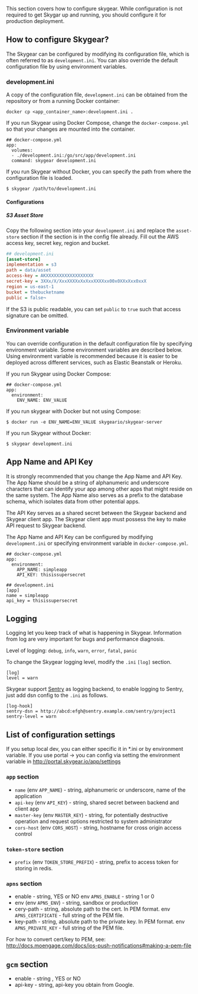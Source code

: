 This section covers how to configure skygear. While configuration is not
required to get Skygar up and running, you should configure it for production
deployment.

## How to configure Skygear?

The Skygear can be configured by modifying its configuration file, which
is often referred to as `development.ini`. You can also override the
default configuration file by using environment variables.

### development.ini

A copy of the configuration file, `development.ini` can be obtained from
the repository or from a running Docker container:

```
docker cp <app_container_name>:development.ini .
```

If you run Skygear using Docker Compose, change the `docker-compose.yml`
so that your changes are mounted into the container.

```
## docker-compose.yml
app:
  volumes:
  - ./development.ini:/go/src/app/development.ini
  command: skygear development.ini
```

If you run Skygear without Docker, you can specify the path from where the
configuration file is loaded.

```
$ skygear /path/to/development.ini
```

#### Configurations

##### S3 Asset Store

Copy the following section into your `development.ini` and replace
the `asset-store` section if the section is in the config file already.
Fill out the AWS access key, secret key, region and bucket.

```ini
## development.ini
[asset-store]
implementation = s3
path = data/asset
access-key = AKXXXXXXXXXXXXXXXXXX
secret-key = 3XXx/X/XxxXXXXxXxXxxXXXXxx00x0XXxXxx0xxX
region = us-east-1
bucket = thebucketname
public = false¬
```

If the S3 is public readable, you can set `public` to `true` such that
access signature can be omitted.

### Environment variable

You can override configuration in the default configuration file by
specifying environment variable. Some environment variables are described
below. Using environment variable is recommended because it is easier to be
deployed across different services, such as Elastic Beanstalk or Heroku.

If you run Skygear using Docker Compose:

```
## docker-compose.yml
app:
  environment:
    ENV_NAME: ENV_VALUE
```

If you run skygear with Docker but not using Compose:

```
$ docker run -e ENV_NAME=ENV_VALUE skygeario/skygear-server
```

If you run Skygear without Docker:

```
$ skygear development.ini
```

## App Name and API Key

It is strongly recommended that you change the App Name and API Key.
The App Name should be a string of alphanumeric and underscore characters
that can identify your app among other apps that might reside on the same
system. The App Name also serves as a prefix to the database schema, which
isolates data from other potential apps.

The API Key serves as a shared secret between the Skygear backend and Skygear
client app. The Skygear client app must possess the key to make API request
to Skygear backend.

The App Name and API Key can be configured by modifying `development.ini` or
specifying environment variable in `docker-compose.yml`.

```
## docker-compose.yml
app:
  environment:
    APP_NAME: simpleapp
    API_KEY: thisissupersecret
```

```
## development.ini
[app]
name = simpleapp
api_key = thisissupersecret
```


## Logging

Logging let you keep track of what is happening in Skygear. Information
from log are very important for bugs and performance diagnosis.

Level of logging: `debug`, `info`, `warn`, `error`, `fatal`, `panic`

To change the Skygear logging level, modify the `.ini` `[log]` section.

```
[log]
level = warn
```

Skygear support [Sentry](https://getsentry.com/) as logging backend, to
enable logging to Sentry, just add dsn config to the `.ini` as follows.

```
[log-hook]
sentry-dsn = http://abcd:efgh@sentry.example.com/sentry/project1
sentry-level = warn
```

## List of configuration settings

If you setup local dev, you can either specific it in *.ini or by environment
variable.
If you use portal -> you can config via setting the environment variable in
http://portal.skygear.io/app/settings

### `app` section
* `name` (env `APP_NAME`) - string, alphanumeric or underscore, name of the
  application
* `api-key` (env `API_KEY`) - string, shared secret between backend and client
  app
* `master-key` (env `MASTER_KEY`) - string, for potentially
  destructive operation and request options restricted to system administrator
* `cors-host` (env `CORS_HOST`) - string, hostname for cross origin access control

### `token-store` section
* `prefix` (env `TOKEN_STORE_PREFIX`) - string, prefix to access token for
  storing in redis.

### `apns` section
* enable - string, YES or NO
   env `APNS_ENABLE` - string 1 or 0
* env (env `APNS_ENV`) - string, sandbox or production
* cery-path - string, absolute path to the cert. In PEM format.
   env `APNS_CERTIFICATE` - full string of the PEM file.
* key-path - string, absolute path to the private key. In PEM format.
   env `APNS_PRIVATE_KEY` - full string of the PEM file.


For how to convert cert/key to PEM, see:
http://docs.moengage.com/docs/ios-push-notifications#making-a-pem-file

## `gcm` section
* enable - string , YES or NO
* api-key - string, api-key you obtain from Google.
